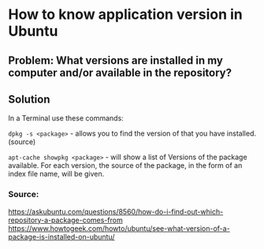 # How to know application version in Ubuntu

## Problem: What versions are installed in my computer and/or available in the repository?

## Solution

In a Terminal use these commands:

```dpkg -s <package>``` - allows you to find the version of that you have installed. (source)


```apt-cache showpkg <package>``` - will show a list of Versions of the package available. For each version, the source of the package, in the form of an index file name, will be given.


### Source: 
<https://askubuntu.com/questions/8560/how-do-i-find-out-which-repository-a-package-comes-from>
<https://www.howtogeek.com/howto/ubuntu/see-what-version-of-a-package-is-installed-on-ubuntu/>
